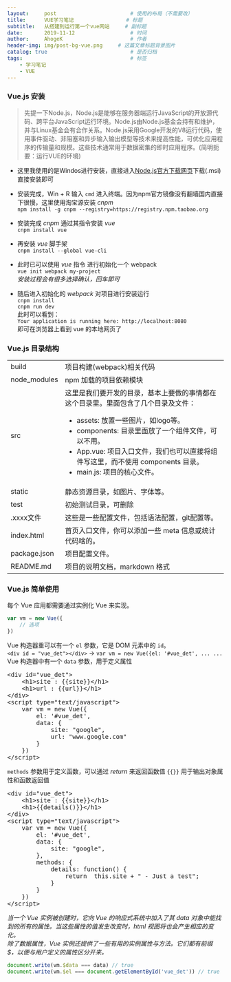 ```yaml
---
layout:     post                        # 使用的布局（不需要改）
title:      VUE学习笔记                 # 标题
subtitle:   从搭建到运行第一个vue网站     # 副标题
date:       2019-11-12                  # 时间
author:     AhogeK                      # 作者
header-img: img/post-bg-vue.png     # 这篇文章标题背景图片
catalog: true                           # 是否归档
tags:                                   # 标签
    - 学习笔记
    - VUE
---
```

### Vue.js 安装
> 先提一下Node.js，Node.js是能够在服务器端运行JavaScript的开放源代码、跨平台JavaScript运行环境。Node.js由Node.js基金会持有和维护，并与Linux基金会有合作关系。Node.js采用Google开发的V8运行代码，使用事件驱动、非阻塞和异步输入输出模型等技术来提高性能，可优化应用程序的传输量和规模。这些技术通常用于数据密集的即时应用程序。(简明扼要：运行VUE的环境)

* 这里我使用的是Windos进行安装，直接进入[Node.js官方下载网页](https://nodejs.org/en/download/)下载(.msi)直接安装即可

* 安装完成，Win + R 输入 ``cmd`` 进入终端。因为npm官方镜像没有翻墙国内直接下很慢，这里使用淘宝源安装 *cnpm*<br>
``npm install -g cnpm --registry=https://registry.npm.taobao.org``

* 安装完成 *cnpm* 通过其指令安装 *vue*<br>
``cnpm install vue``

* 再安装 *vue* 脚手架<br>
``cnpm install --global vue-cli``

* 此时已可以使用 *vue* 指令 进行初始化一个 webpack<br>
``vue init webpack my-project``<br>
*安装过程会有很多选择确认，回车即可*

* 随后进入初始化的 *webpack* 对项目进行安装运行<br>
``cnpm install``<br>
``cnpm run dev``<br>
此时可以看到：<br>
``Your application is running here: http://localhost:8080``<br>
即可在浏览器上看到 vue 的本地网页了 

### Vue.js 目录结构

<table>
<tbody>
<tr>
<td align="left">build</td>
<td align="left">项目构建(webpack)相关代码</td>
</tr>
<tr>
<td align="left">node_modules</td>
<td align="left">npm 加载的项目依赖模块</td>
</tr>
<tr>
<td align="left">src</td>
<td align="left">这里是我们要开发的目录，基本上要做的事情都在这个目录里。里面包含了几个目录及文件：<br><ul><li>assets: 放置一些图片，如logo等。</li><li>components: 目录里面放了一个组件文件，可以不用。</li><li>App.vue: 项目入口文件，我们也可以直接将组件写这里，而不使用 components 目录。</li><li>main.js: 项目的核心文件。</li></ul></td>
</tr>
<tr>
<td align="left">static</td>
<td align="left">静态资源目录，如图片、字体等。</td>
</tr>
<tr>
<td align="left">test</td>
<td align="left">初始测试目录，可删除</td>
</tr>
<tr>
<td align="left">.xxxx文件</td>
<td align="left">这些是一些配置文件，包括语法配置，git配置等。</td>
</tr>
<tr>
<td align="left">index.html</td>
<td align="left">首页入口文件，你可以添加一些 meta 信息或统计代码啥的。</td>
</tr>
<tr>
<td align="left">package.json</td>
<td align="left">项目配置文件。</td>
</tr>
<tr>
<td align="left">README.md</td>
<td align="left">项目的说明文档，markdown 格式</td>
</tr>
</tbody>
</table>

### Vue.js 简单使用
每个 Vue 应用都需要通过实例化 Vue 来实现。

```js
var vm = new Vue({
    // 选项
})
```

Vue 构造器重可以有一个 ``el`` 参数，它是 DOM 元素中的 ``id``。<br>
``<div id = "vue_det"></div>`` → ``var vm = new Vue({el: '#vue_det', ... ...``<br>
Vue 构造器中有一个 ``data`` 参数，用于定义属性

<div class="highlight highlighter-rouge"><pre>&lt;<span class="pl-ent">div</span> <span class="pl-e">id</span>=<span class="pl-s"><span class="pl-pds">"</span>vue_det<span class="pl-pds">"</span></span>&gt;
    &lt;<span class="pl-ent">h1</span>&gt;site : {{site}}&lt;/<span class="pl-ent">h1</span>&gt;
    &lt;<span class="pl-ent">h1</span>&gt;url : {{url}}&lt;/<span class="pl-ent">h1</span>&gt;
&lt;/<span class="pl-ent">div</span>&gt;
&lt;<span class="pl-ent">script</span> <span class="pl-e">type</span>=<span class="pl-s"><span class="pl-pds">"</span>text/javascript<span class="pl-pds">"</span></span>&gt;<span class="pl-s1"></span>
<span class="pl-s1">    <span class="pl-k">var</span> vm <span class="pl-k">=</span> <span class="pl-k">new</span> <span class="pl-en">Vue</span>({</span>
<span class="pl-s1">        el<span class="pl-k">:</span> <span class="pl-s"><span class="pl-pds">'</span>#vue_det<span class="pl-pds">'</span></span>,</span>
<span class="pl-s1">        data<span class="pl-k">:</span> {</span>
<span class="pl-s1">            site<span class="pl-k">:</span> <span class="pl-s"><span class="pl-pds">"</span>google<span class="pl-pds">"</span></span>,</span>
<span class="pl-s1">            url<span class="pl-k">:</span> <span class="pl-s"><span class="pl-pds">"</span>www.google.com<span class="pl-pds">"</span></span></span>
<span class="pl-s1">        }</span>
<span class="pl-s1">    })</span>
<span class="pl-s1"></span>&lt;/<span class="pl-ent">script</span>&gt;</pre></div>

``methods`` 参数用于定义函数，可以通过 *return* 来返回函数值
``{{}}`` 用于输出对象属性和函数返回值

<div class="highlight highlighter-rouge"><pre>&lt;<span class="pl-ent">div</span> <span class="pl-e">id</span>=<span class="pl-s"><span class="pl-pds">"</span>vue_det<span class="pl-pds">"</span></span>&gt;
    &lt;<span class="pl-ent">h1</span>&gt;site : {{site}}&lt;/<span class="pl-ent">h1</span>&gt;
    &lt;<span class="pl-ent">h1</span>&gt;{{details()}}&lt;/<span class="pl-ent">h1</span>&gt;
&lt;/<span class="pl-ent">div</span>&gt;
&lt;<span class="pl-ent">script</span> <span class="pl-e">type</span>=<span class="pl-s"><span class="pl-pds">"</span>text/javascript<span class="pl-pds">"</span></span>&gt;<span class="pl-s1"></span>
<span class="pl-s1">    <span class="pl-k">var</span> vm <span class="pl-k">=</span> <span class="pl-k">new</span> <span class="pl-en">Vue</span>({</span>
<span class="pl-s1">        el<span class="pl-k">:</span> <span class="pl-s"><span class="pl-pds">'</span>#vue_det<span class="pl-pds">'</span></span>,</span>
<span class="pl-s1">        data<span class="pl-k">:</span> {</span>
<span class="pl-s1">            site<span class="pl-k">:</span> <span class="pl-s"><span class="pl-pds">"</span>google<span class="pl-pds">"</span></span>,</span>
<span class="pl-s1">        },</span>
<span class="pl-s1">        methods<span class="pl-k">:</span> {</span>
<span class="pl-s1">            <span class="pl-en">details</span><span class="pl-k">:</span> <span class="pl-k">function</span>() {</span>
<span class="pl-s1">                <span class="pl-k">return</span>  <span class="pl-c1">this</span>.<span class="pl-smi">site</span> <span class="pl-k">+</span> <span class="pl-s"><span class="pl-pds">"</span> - Just a test<span class="pl-pds">"</span></span>;</span>
<span class="pl-s1">            }</span>
<span class="pl-s1">        }</span>
<span class="pl-s1">    })</span>
<span class="pl-s1"></span>&lt;/<span class="pl-ent">script</span>&gt;</pre></div>

*当一个 Vue 实例被创建时，它向 Vue 的响应式系统中加入了其 data 对象中能找到的所有的属性。当这些属性的值发生改变时，html 视图将也会产生相应的变化。*<br>
*除了数据属性，Vue 实例还提供了一些有用的实例属性与方法。它们都有前缀 $，以便与用户定义的属性区分开来。*

```js
document.write(vm.$data === data) // true
document.write(vm.$el === document.getElementById('vue_det')) // true
```